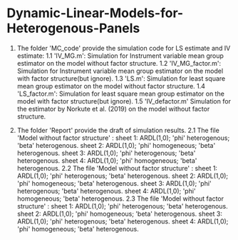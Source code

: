 # Dynamic-Linear-Models-for-Heterogenous-Panels
1. The folder 'MC_code' provide the simulation code for LS estimate and IV estimate:
  1.1 'IV_MG.m': Simulation for Instrument variable mean group estimator on the model without factor structure.
  1.2 'IV_MG_factor.m': Simulation for Instrument variable mean group estimator on the model with factor structure(but ignore).
  1.3 'LS.m': Simulation for least square mean group estimator on the model without factor structure. 
  1.4 'LS_factor.m': Simulation for least square mean group estimator on the model with factor structure(but ignore).
  1.5 'IV_defactor.m' Simulation for the estimator by Norkute et al. (2019) on the model without factor structure.


2. The folder 'Report' provide the draft of simulation results. 
  2.1 The file  'Model  without factor structure' :
     sheet 1: ARDL(1,0); 'phi' heterogenous; 'beta' heterogenous.
     sheet 2: ARDL(1,0); 'phi' homogeneous; 'beta' heterogenous.
     sheet 3: ARDL(1,0); 'phi' heterogenous; 'beta' heterogenous.
     sheet 4: ARDL(1,0); 'phi' homogeneous; 'beta' heterogenous.
  2.2 The file  'Model  without factor structure' :
     sheet 1: ARDL(1,0); 'phi' heterogenous; 'beta' heterogenous.
     sheet 2: ARDL(1,0); 'phi' homogeneous; 'beta' heterogenous.
     sheet 3: ARDL(1,0); 'phi' heterogenous; 'beta' heterogenous.
     sheet 4: ARDL(1,0); 'phi' homogeneous; 'beta' heterogenous.
  2.3 The file  'Model  without factor structure' :
     sheet 1: ARDL(1,0); 'phi' heterogenous; 'beta' heterogenous.
     sheet 2: ARDL(1,0); 'phi' homogeneous; 'beta' heterogenous.
     sheet 3: ARDL(1,0); 'phi' heterogenous; 'beta' heterogenous.
     sheet 4: ARDL(1,0); 'phi' homogeneous; 'beta' heterogenous.
